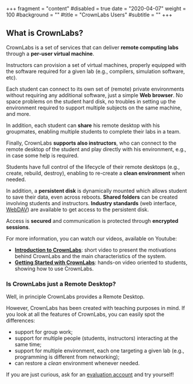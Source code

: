 +++
fragment = "content"
#disabled = true
date = "2020-04-07"
weight = 100
#background = ""
#title = "CrownLabs Users"
#subtitle = ""
+++

## What is CrownLabs?

CrownLabs is a set of services that can deliver **remote computing labs** through a **per-user virtual machine**.

Instructors can provision a set of virtual machines, properly equipped with the software required for a given lab (e.g., compilers, simulation software, etc).

Each student can connect to its own set of (remote) private environments without requiring any additional software, just a simple **Web browser**. No space problems on the student hard disk, no troubles in setting up the environment required to support multiple subjects on the same machine, and more.

In addition, each student can **share** his remote desktop with his groupmates, enabling multiple students to complete their labs in a team.

Finally, CrownLabs **supports also instructors**, who can connect to the remote desktop of the student and play directly with his environment, e.g., in case some help is required.

Students have full control of the lifecycle of their remote desktops (e.g., create, rebuild, destroy), enabling to re-create a **clean environment** when needed.

In addition, a **persistent disk** is dynamically mounted which allows student to save their data, even across reboots.
**Shared folders** can be created involving students and instructors.
**Industry standards** (web interface, [WebDAV](https://en.wikipedia.org/wiki/WebDAV)) are available to get access to the persistent disk.

Access is **secured** and communication is protected through **encrypted sessions**.

For more information, you can watch our videos, available on Youtube:
* [**Introduction to CrownLabs**](https://youtu.be/i7fqga7xQv0): short video to present the motivations behind CrownLabs and the main characteristics of the system.
* [**Getting Started with CrownLabs**](https://youtu.be/05h2ImELQtI): hands-on video oriented to students, showing how to use CrownLabs.


### Is CrownLabs just a Remote Desktop?

Well, in principle CrownLabs provides a Remote Desktop.

However, CrownLabs has been created with teaching purposes in mind.
If you look at all the features of CrownLabs, you can easily spot the differences:
- support for group work;
- support for multiple people (students, instructors) interacting at the same time;
- support for multiple environment, each one targeting a given lab (e.g., programming is different from networking);
- can restore a *clean* environment whenever needed.

If you are just curious, ask for an [evaluation account](/contact) and try yourself!
